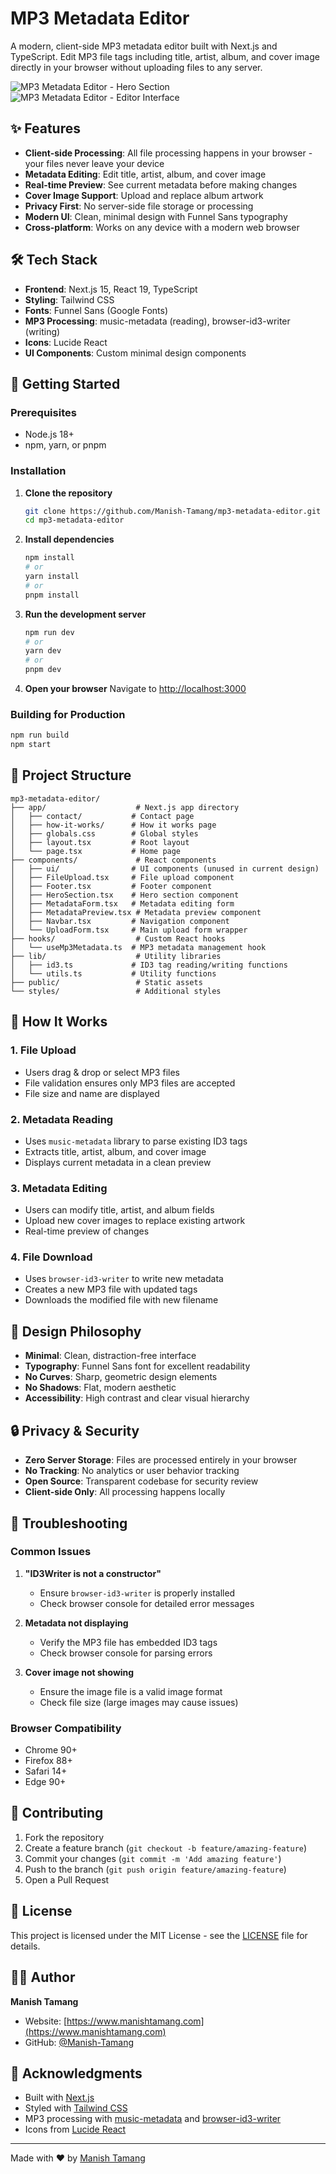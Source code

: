 # MP3 Metadata Editor

A modern, client-side MP3 metadata editor built with Next.js and TypeScript. Edit MP3 file tags including title, artist, album, and cover image directly in your browser without uploading files to any server.

![MP3 Metadata Editor - Hero Section](https://github.com/Manish-Tamang/mp3-metadata-editor/blob/main/public/Screenshot%202025-08-10%20234240.png?raw=true)
![MP3 Metadata Editor - Editor Interface](https://github.com/Manish-Tamang/mp3-metadata-editor/blob/main/public/Screenshot%202025-08-10%20234308.png?raw=true)

## ✨ Features

- **Client-side Processing**: All file processing happens in your browser - your files never leave your device
- **Metadata Editing**: Edit title, artist, album, and cover image
- **Real-time Preview**: See current metadata before making changes
- **Cover Image Support**: Upload and replace album artwork
- **Privacy First**: No server-side file storage or processing
- **Modern UI**: Clean, minimal design with Funnel Sans typography
- **Cross-platform**: Works on any device with a modern web browser

## 🛠️ Tech Stack

- **Frontend**: Next.js 15, React 19, TypeScript
- **Styling**: Tailwind CSS
- **Fonts**: Funnel Sans (Google Fonts)
- **MP3 Processing**: music-metadata (reading), browser-id3-writer (writing)
- **Icons**: Lucide React
- **UI Components**: Custom minimal design components

## 🚀 Getting Started

### Prerequisites

- Node.js 18+ 
- npm, yarn, or pnpm

### Installation

1. **Clone the repository**
   ```bash
   git clone https://github.com/Manish-Tamang/mp3-metadata-editor.git
   cd mp3-metadata-editor
   ```

2. **Install dependencies**
   ```bash
   npm install
   # or
   yarn install
   # or
   pnpm install
   ```

3. **Run the development server**
   ```bash
   npm run dev
   # or
   yarn dev
   # or
   pnpm dev
   ```

4. **Open your browser**
   Navigate to [http://localhost:3000](http://localhost:3000)

### Building for Production

```bash
npm run build
npm start
```

## 📁 Project Structure

```
mp3-metadata-editor/
├── app/                    # Next.js app directory
│   ├── contact/           # Contact page
│   ├── how-it-works/      # How it works page
│   ├── globals.css        # Global styles
│   ├── layout.tsx         # Root layout
│   └── page.tsx           # Home page
├── components/             # React components
│   ├── ui/                # UI components (unused in current design)
│   ├── FileUpload.tsx     # File upload component
│   ├── Footer.tsx         # Footer component
│   ├── HeroSection.tsx    # Hero section component
│   ├── MetadataForm.tsx   # Metadata editing form
│   ├── MetadataPreview.tsx # Metadata preview component
│   ├── Navbar.tsx         # Navigation component
│   └── UploadForm.tsx     # Main upload form wrapper
├── hooks/                  # Custom React hooks
│   └── useMp3Metadata.ts  # MP3 metadata management hook
├── lib/                    # Utility libraries
│   ├── id3.ts             # ID3 tag reading/writing functions
│   └── utils.ts           # Utility functions
├── public/                 # Static assets
└── styles/                 # Additional styles
```

## 🔧 How It Works

### 1. File Upload
- Users drag & drop or select MP3 files
- File validation ensures only MP3 files are accepted
- File size and name are displayed

### 2. Metadata Reading
- Uses `music-metadata` library to parse existing ID3 tags
- Extracts title, artist, album, and cover image
- Displays current metadata in a clean preview

### 3. Metadata Editing
- Users can modify title, artist, and album fields
- Upload new cover images to replace existing artwork
- Real-time preview of changes

### 4. File Download
- Uses `browser-id3-writer` to write new metadata
- Creates a new MP3 file with updated tags
- Downloads the modified file with new filename

## 🎨 Design Philosophy

- **Minimal**: Clean, distraction-free interface
- **Typography**: Funnel Sans font for excellent readability
- **No Curves**: Sharp, geometric design elements
- **No Shadows**: Flat, modern aesthetic
- **Accessibility**: High contrast and clear visual hierarchy

## 🔒 Privacy & Security

- **Zero Server Storage**: Files are processed entirely in your browser
- **No Tracking**: No analytics or user behavior tracking
- **Open Source**: Transparent codebase for security review
- **Client-side Only**: All processing happens locally

## 🐛 Troubleshooting

### Common Issues

1. **"ID3Writer is not a constructor"**
   - Ensure `browser-id3-writer` is properly installed
   - Check browser console for detailed error messages

2. **Metadata not displaying**
   - Verify the MP3 file has embedded ID3 tags
   - Check browser console for parsing errors

3. **Cover image not showing**
   - Ensure the image file is a valid image format
   - Check file size (large images may cause issues)

### Browser Compatibility

- Chrome 90+
- Firefox 88+
- Safari 14+
- Edge 90+

## 🤝 Contributing

1. Fork the repository
2. Create a feature branch (`git checkout -b feature/amazing-feature`)
3. Commit your changes (`git commit -m 'Add amazing feature'`)
4. Push to the branch (`git push origin feature/amazing-feature`)
5. Open a Pull Request

## 📄 License

This project is licensed under the MIT License - see the [LICENSE](LICENSE) file for details.

## 👨‍💻 Author

**Manish Tamang**
- Website: [https://www.manishtamang.com](https://www.manishtamang.com)
- GitHub: [@Manish-Tamang](https://github.com/Manish-Tamang)

## 🙏 Acknowledgments

- Built with [Next.js](https://nextjs.org/)
- Styled with [Tailwind CSS](https://tailwindcss.com/)
- MP3 processing with [music-metadata](https://github.com/Borewit/music-metadata) and [browser-id3-writer](https://github.com/egoroof/browser-id3-writer)
- Icons from [Lucide React](https://lucide.dev/)

---

Made with ❤️ by [Manish Tamang](https://www.manishtamang.com)
